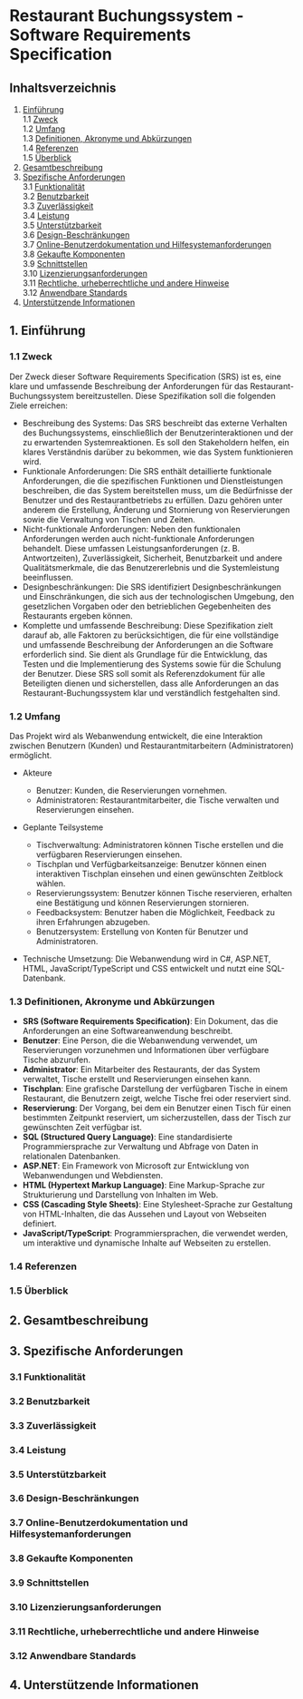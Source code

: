 # Restaurant Buchungssystem - Software Requirements Specification

## Inhaltsverzeichnis
1. [Einführung](#1-einführung)  
   1.1 [Zweck](#11-zweck)  
   1.2 [Umfang](#12-umfang)  
   1.3 [Definitionen, Akronyme und Abkürzungen](#13-definitionen-akronyme-und-abkürzungen)  
   1.4 [Referenzen](#14-referenzen)  
   1.5 [Überblick](#15-überblick)  
2. [Gesamtbeschreibung](#2-gesamtbeschreibung)  
3. [Spezifische Anforderungen](#3-spezifische-anforderungen)  
   3.1 [Funktionalität](#31-funktionalität)  
   3.2 [Benutzbarkeit](#32-benutzbarkeit)  
   3.3 [Zuverlässigkeit](#33-zuverlässigkeit)  
   3.4 [Leistung](#34-leistung)  
   3.5 [Unterstützbarkeit](#35-unterstützbarkeit)  
   3.6 [Design-Beschränkungen](#36-design-beschränkungen)  
   3.7 [Online-Benutzerdokumentation und Hilfesystemanforderungen](#37-online-benutzerdokumentation-und-hilfesystemanforderungen)  
   3.8 [Gekaufte Komponenten](#38-gekaufte-komponenten)  
   3.9 [Schnittstellen](#39-schnittstellen)  
   3.10 [Lizenzierungsanforderungen](#310-lizenzierungsanforderungen)  
   3.11 [Rechtliche, urheberrechtliche und andere Hinweise](#311-rechtliche-urheberrechtliche-und-andere-hinweise)  
   3.12 [Anwendbare Standards](#312-anwendbare-standards)  
4. [Unterstützende Informationen](#4-unterstützende-informationen)  

## 1. Einführung  

### 1.1 Zweck  
Der Zweck dieser Software Requirements Specification (SRS) ist es, eine klare und umfassende Beschreibung der Anforderungen für das Restaurant-Buchungssystem bereitzustellen. Diese Spezifikation soll die folgenden Ziele erreichen:
- Beschreibung des Systems: Das SRS beschreibt das externe Verhalten des Buchungssystems, einschließlich der Benutzerinteraktionen und der zu erwartenden Systemreaktionen. Es soll den Stakeholdern helfen, ein klares Verständnis darüber zu bekommen, wie das System funktionieren wird.
- Funktionale Anforderungen: Die SRS enthält detaillierte funktionale Anforderungen, die die spezifischen Funktionen und Dienstleistungen beschreiben, die das System bereitstellen muss, um die Bedürfnisse der Benutzer und des Restaurantbetriebs zu erfüllen. Dazu gehören unter anderem die Erstellung, Änderung und Stornierung von Reservierungen sowie die Verwaltung von Tischen und Zeiten.
- Nicht-funktionale Anforderungen: Neben den funktionalen Anforderungen werden auch nicht-funktionale Anforderungen behandelt. Diese umfassen Leistungsanforderungen (z. B. Antwortzeiten), Zuverlässigkeit, Sicherheit, Benutzbarkeit und andere Qualitätsmerkmale, die das Benutzererlebnis und die Systemleistung beeinflussen.
- Designbeschränkungen: Die SRS identifiziert Designbeschränkungen und Einschränkungen, die sich aus der technologischen Umgebung, den gesetzlichen Vorgaben oder den betrieblichen Gegebenheiten des Restaurants ergeben können.
- Komplette und umfassende Beschreibung: Diese Spezifikation zielt darauf ab, alle Faktoren zu berücksichtigen, die für eine vollständige und umfassende Beschreibung der Anforderungen an die Software erforderlich sind. Sie dient als Grundlage für die Entwicklung, das Testen und die Implementierung des Systems sowie für die Schulung der Benutzer.
Diese SRS soll somit als Referenzdokument für alle Beteiligten dienen und sicherstellen, dass alle Anforderungen an das Restaurant-Buchungssystem klar und verständlich festgehalten sind.

### 1.2 Umfang  
Das Projekt wird als Webanwendung entwickelt, die eine Interaktion zwischen Benutzern (Kunden) und Restaurantmitarbeitern (Administratoren) ermöglicht.
- Akteure
   - Benutzer: Kunden, die Reservierungen vornehmen.
   - Administratoren: Restaurantmitarbeiter, die Tische verwalten und Reservierungen einsehen.

- Geplante Teilsysteme
   - Tischverwaltung: Administratoren können Tische erstellen und die verfügbaren Reservierungen einsehen.
   - Tischplan und Verfügbarkeitsanzeige: Benutzer können einen interaktiven Tischplan einsehen und einen gewünschten Zeitblock wählen.
   - Reservierungssystem: Benutzer können Tische reservieren, erhalten eine Bestätigung und können Reservierungen stornieren.
   - Feedbacksystem: Benutzer haben die Möglichkeit, Feedback zu ihren Erfahrungen abzugeben.
   - Benutzersystem: Erstellung von Konten für Benutzer und Administratoren.
- Technische Umsetzung: Die Webanwendung wird in C#, ASP.NET, HTML, JavaScript/TypeScript und CSS entwickelt und nutzt eine SQL-Datenbank.

### 1.3 Definitionen, Akronyme und Abkürzungen  
- **SRS (Software Requirements Specification)**: Ein Dokument, das die Anforderungen an eine Softwareanwendung beschreibt.
- **Benutzer**: Eine Person, die die Webanwendung verwendet, um Reservierungen vorzunehmen und Informationen über verfügbare Tische abzurufen.
- **Administrator**: Ein Mitarbeiter des Restaurants, der das System verwaltet, Tische erstellt und Reservierungen einsehen kann.
- **Tischplan**: Eine grafische Darstellung der verfügbaren Tische in einem Restaurant, die Benutzern zeigt, welche Tische frei oder reserviert sind.
- **Reservierung**: Der Vorgang, bei dem ein Benutzer einen Tisch für einen bestimmten Zeitpunkt reserviert, um sicherzustellen, dass der Tisch zur gewünschten Zeit verfügbar ist.
- **SQL (Structured Query Language)**: Eine standardisierte Programmiersprache zur Verwaltung und Abfrage von Daten in relationalen Datenbanken.
- **ASP.NET**: Ein Framework von Microsoft zur Entwicklung von Webanwendungen und Webdiensten.
- **HTML (Hypertext Markup Language)**: Eine Markup-Sprache zur Strukturierung und Darstellung von Inhalten im Web.
- **CSS (Cascading Style Sheets)**: Eine Stylesheet-Sprache zur Gestaltung von HTML-Inhalten, die das Aussehen und Layout von Webseiten definiert.
- **JavaScript/TypeScript**: Programmiersprachen, die verwendet werden, um interaktive und dynamische Inhalte auf Webseiten zu erstellen.

### 1.4 Referenzen  
### 1.5 Überblick  

## 2. Gesamtbeschreibung  

## 3. Spezifische Anforderungen  
### 3.1 Funktionalität  
### 3.2 Benutzbarkeit  
### 3.3 Zuverlässigkeit  
### 3.4 Leistung  
### 3.5 Unterstützbarkeit  
### 3.6 Design-Beschränkungen  
### 3.7 Online-Benutzerdokumentation und Hilfesystemanforderungen  
### 3.8 Gekaufte Komponenten  
### 3.9 Schnittstellen  
### 3.10 Lizenzierungsanforderungen  
### 3.11 Rechtliche, urheberrechtliche und andere Hinweise  
### 3.12 Anwendbare Standards  

## 4. Unterstützende Informationen  
